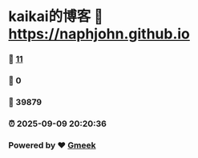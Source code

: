 # kaikai的博客 :link: https://naphjohn.github.io 
### :page_facing_up: [11](https://naphjohn.github.io/tag.html) 
### :speech_balloon: 0 
### :hibiscus: 39879 
### :alarm_clock: 2025-09-09 20:20:36 
### Powered by :heart: [Gmeek](https://github.com/Meekdai/Gmeek)
